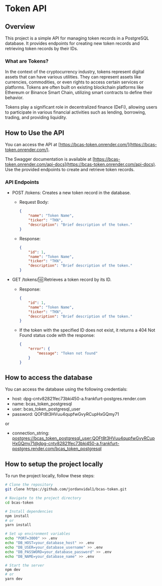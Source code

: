 # Token API

## Overview

This project is a simple API for managing token records in a PostgreSQL database. It provides endpoints for creating new token records and retrieving token records by their IDs.

### What are Tokens?

In the context of the cryptocurrency industry, tokens represent digital assets that can have various utilities. They can represent assets like currencies, commodities, or even rights to access certain services or platforms. Tokens are often built on existing blockchain platforms like Ethereum or Binance Smart Chain, utilizing smart contracts to define their behavior.

Tokens play a significant role in decentralized finance (DeFi), allowing users to participate in various financial activities such as lending, borrowing, trading, and providing liquidity.

## How to Use the API

You can access the API at [https://bcas-token.onrender.com/](https://bcas-token.onrender.com/).

The Swagger documentation is available at [https://bcas-token.onrender.com/api-docs](https://bcas-token.onrender.com/api-docs). Use the provided endpoints to create and retrieve token records.

### API Endpoints

-   POST /tokens: Creates a new token record in the database.

    -   Request Body:
        ```json
        {
            "name": "Token Name",
            "ticker": "TKN",
            "description": "Brief description of the token."
        }
        ```
    -   Response:
        ```json
        {
            "id": 1,
            "name": "Token Name",
            "ticker": "TKN",
            "description": "Brief description of the token."
        }
        ```

-   GET /tokens/:id: Retrieves a token record by its ID.
    -   Response:
        ```json
        {
            "id": 1,
            "name": "Token Name",
            "ticker": "TKN",
            "description": "Brief description of the token."
        }
        ```
    -   If the token with the specified ID does not exist, it returns a 404 Not Found status code with the response:
        ```json
        {
            "error": {
                "message": "Token not found"
            }
        }
        ```

## How to access the database

You can access the database using the following credentials:

-   host: dpg-cntv82821fec73bki450-a.frankfurt-postgres.render.com
-   name: bcas_token_postgresql
-   user: bcas_token_postgresql_user
-   password: QOFt8t3HVuu4qupfwGvyRCupHxGQmy71

or

-   connection_string: [postgres://bcas_token_postgresql_user:QOFt8t3HVuu4qupfwGvyRCupHxGQmy71@dpg-cntv82821fec73bki450-a.frankfurt-postgres.render.com/bcas_token_postgresql](postgres://bcas_token_postgresql_user:QOFt8t3HVuu4qupfwGvyRCupHxGQmy71@dpg-cntv82821fec73bki450-a.frankfurt-postgres.render.com/bcas_token_postgresql)

## How to setup the project locally

To run the project locally, follow these steps:

```bash
# Clone the repository
git clone https://github.com/jordanvidal1/bcas-token.git

# Navigate to the project directory
cd bcas-token

# Install dependencies
npm install
# or
yarn install

# Set up environment variables
echo "PORT=3000" >> .env
echo "DB_HOST=your_database_host" >> .env
echo "DB_USER=your_database_username" >> .env
echo "DB_PASSWORD=your_database_password" >> .env
echo "DB_NAME=your_database_name" >> .env

# Start the server
npm dev
# or
yarn dev
```
